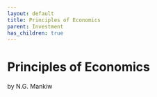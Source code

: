 ```yaml
---
layout: default
title: Principles of Economics
parent: Investment
has_children: true
---
```



# Principles of Economics

by N.G. Mankiw

